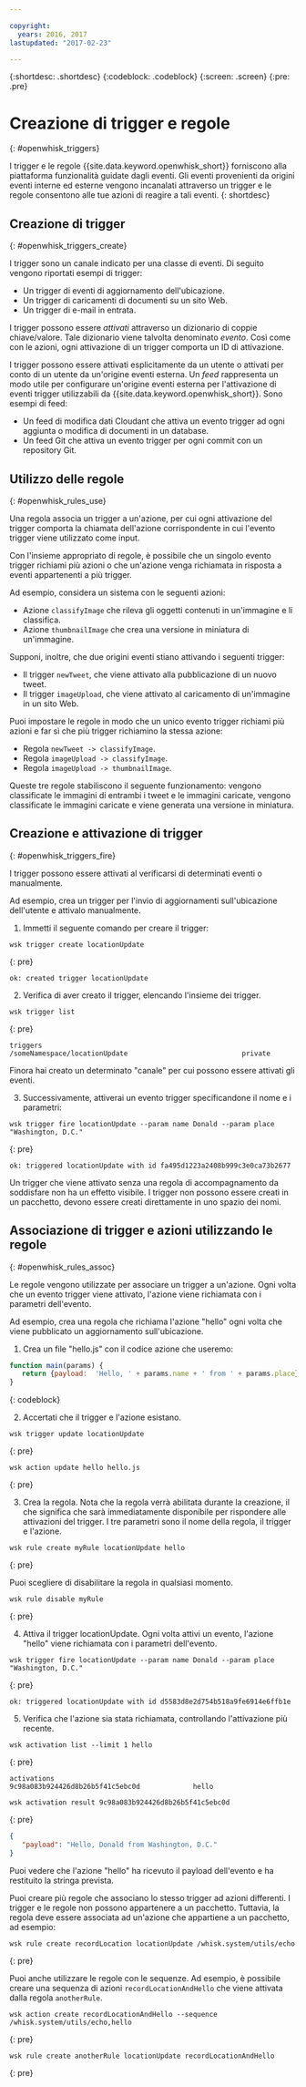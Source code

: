 ```yaml
---

copyright:
  years: 2016, 2017
lastupdated: "2017-02-23"

---
```


{:shortdesc: .shortdesc}
{:codeblock: .codeblock}
{:screen: .screen}
{:pre: .pre}

# Creazione di trigger e regole
{: #openwhisk_triggers}

I trigger e le regole {{site.data.keyword.openwhisk_short}} forniscono alla piattaforma funzionalità guidate dagli eventi. Gli eventi provenienti da origini eventi interne ed esterne vengono incanalati attraverso un trigger e le regole consentono alle tue azioni di reagire a tali eventi.
{: shortdesc}

## Creazione di trigger
{: #openwhisk_triggers_create}

I trigger sono un canale indicato per una classe di eventi. Di seguito vengono riportati esempi di trigger:
- Un trigger di eventi di aggiornamento dell'ubicazione.
- Un trigger di caricamenti di documenti su un sito Web.
- Un trigger di e-mail in entrata.

I trigger possono essere *attivati* attraverso un dizionario di coppie chiave/valore. Tale dizionario viene talvolta denominato *evento*. Così come con le azioni, ogni attivazione di un trigger comporta un ID di attivazione.

I trigger possono essere attivati esplicitamente da un utente o attivati per conto di un utente da un'origine eventi esterna.
Un *feed* rappresenta un modo utile per configurare un'origine eventi esterna
per l'attivazione di eventi trigger utilizzabili da {{site.data.keyword.openwhisk_short}}. Sono esempi di feed:
- Un feed di modifica dati Cloudant che attiva un evento trigger ad ogni aggiunta o modifica di documenti in un database.
- Un feed Git che attiva un evento trigger per ogni commit con un repository Git.

## Utilizzo delle regole
{: #openwhisk_rules_use}

Una regola associa un trigger a un'azione, per cui ogni attivazione del trigger comporta la chiamata dell'azione corrispondente in cui l'evento trigger viene utilizzato come input.

Con l'insieme appropriato di regole, è possibile che un singolo evento trigger
richiami più azioni o che un'azione venga richiamata in risposta a eventi
appartenenti a più trigger.

Ad esempio, considera un sistema con le seguenti azioni:
- Azione `classifyImage` che rileva gli oggetti contenuti in un'immagine e li classifica.
- Azione `thumbnailImage` che crea una versione in miniatura di un'immagine.

Supponi, inoltre, che due origini eventi stiano attivando i seguenti trigger:
- Il trigger `newTweet`, che viene attivato alla pubblicazione di un nuovo tweet.
- Il trigger `imageUpload`, che viene attivato al caricamento di un'immagine in un sito Web.

Puoi impostare le regole in modo che un unico evento trigger richiami più azioni e far sì che più trigger richiamino la stessa azione:
- Regola `newTweet -> classifyImage`.
- Regola `imageUpload -> classifyImage`.
- Regola `imageUpload -> thumbnailImage`.

Queste tre regole stabiliscono il seguente funzionamento: vengono classificate le immagini di entrambi i tweet e le immagini caricate, vengono classificate le immagini caricate e viene generata una versione in miniatura.

## Creazione e attivazione di trigger
{: #openwhisk_triggers_fire}

I trigger possono essere attivati al verificarsi di determinati eventi o manualmente.

Ad esempio, crea un trigger per l'invio di aggiornamenti sull'ubicazione dell'utente e attivalo manualmente.

1. Immetti il seguente comando per creare il trigger:

  ```
  wsk trigger create locationUpdate
  ```
  {: pre}
  ```
  ok: created trigger locationUpdate
  ```

2. Verifica di aver creato il trigger, elencando l'insieme dei trigger.

  ```
  wsk trigger list
  ```
  {: pre}
  ```
  triggers
  /someNamespace/locationUpdate                            private
  ```

  Finora hai creato un determinato "canale" per cui possono essere attivati gli eventi.

3. Successivamente, attiverai un evento trigger specificandone il nome e i parametri:

  ```
  wsk trigger fire locationUpdate --param name Donald --param place "Washington, D.C."
  ```
  {: pre}
  ```
  ok: triggered locationUpdate with id fa495d1223a2408b999c3e0ca73b2677
  ```

Un trigger che viene attivato senza una regola di accompagnamento da soddisfare non ha un effetto visibile.
I trigger non possono essere creati in un pacchetto, devono essere creati direttamente in uno spazio dei nomi.

## Associazione di trigger e azioni utilizzando le regole
{: #openwhisk_rules_assoc}

Le regole vengono utilizzate per associare un trigger a un'azione. Ogni volta che un evento trigger viene attivato, l'azione viene richiamata con i parametri dell'evento.

Ad esempio, crea una regola che richiama l'azione "hello" ogni volta che viene pubblicato un aggiornamento sull'ubicazione.

1. Crea un file "hello.js" con il codice azione che useremo:
  ```javascript
  function main(params) {
     return {payload:  'Hello, ' + params.name + ' from ' + params.place};
  }
  ```
  {: codeblock}

2. Accertati che il trigger e l'azione esistano.
  ```
  wsk trigger update locationUpdate
  ```
  {: pre}
  ```
  wsk action update hello hello.js
  ```
  {: pre}

3. Crea la regola. Nota che la regola verrà abilitata durante la creazione, il che significa che sarà immediatamente disponibile per rispondere alle attivazioni del trigger. I tre parametri sono il nome della regola, il trigger e l'azione.
  ```
  wsk rule create myRule locationUpdate hello
  ```
  {: pre}

  Puoi scegliere di disabilitare la regola in qualsiasi momento.
  ```
  wsk rule disable myRule
  ```
  {: pre}

4. Attiva il trigger locationUpdate. Ogni volta attivi un evento, l'azione "hello" viene richiamata con i parametri dell'evento.
  ```
  wsk trigger fire locationUpdate --param name Donald --param place "Washington, D.C."
  ```
  {: pre}
  ```
  ok: triggered locationUpdate with id d5583d8e2d754b518a9fe6914e6ffb1e
  ```

5. Verifica che l'azione sia stata richiamata, controllando l'attivazione più recente.
  ```
  wsk activation list --limit 1 hello
  ```
  {: pre}
  ```
  activations
  9c98a083b924426d8b26b5f41c5ebc0d             hello
  ```
  ```
  wsk activation result 9c98a083b924426d8b26b5f41c5ebc0d
  ```
  {: pre}
  ```json
  {
     "payload": "Hello, Donald from Washington, D.C."
  }
  ```

  Puoi vedere che l'azione "hello" ha ricevuto il payload dell'evento e ha restituito la stringa prevista.

Puoi creare più regole che associano lo stesso trigger ad azioni differenti.
I trigger e le regole non possono appartenere a un pacchetto. Tuttavia, la regola deve essere associata ad
un'azione che appartiene a un pacchetto, ad esempio:
  ```
  wsk rule create recordLocation locationUpdate /whisk.system/utils/echo
  ```
  {: pre}

Puoi anche utilizzare le regole con le sequenze. Ad esempio, è possibile creare una sequenza di azioni
`recordLocationAndHello` che viene attivata dalla regola `anotherRule`.
  ```
  wsk action create recordLocationAndHello --sequence /whisk.system/utils/echo,hello
  ```
  {: pre}
  ```
  wsk rule create anotherRule locationUpdate recordLocationAndHello
  ```
  {: pre}
